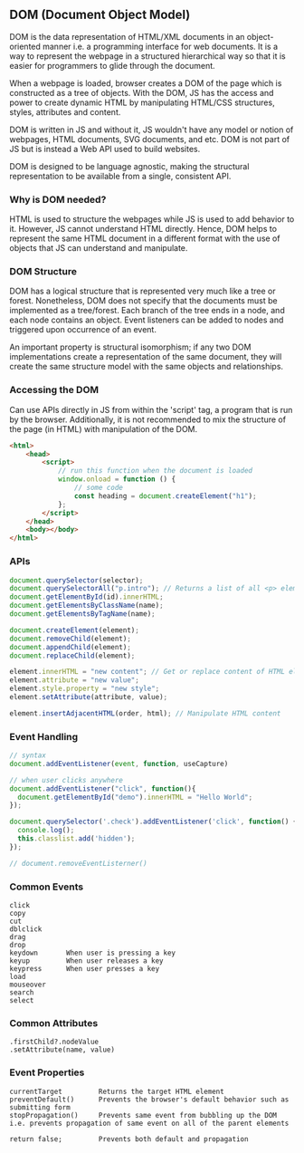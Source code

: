 ## DOM (Document Object Model)

DOM is the data representation of HTML/XML documents in an object-oriented manner i.e. a programming interface for web documents. It is a way to represent the webpage in a structured hierarchical way so that it is easier for programmers to glide through the document.

When a webpage is loaded, browser creates a DOM of the page which is constructed as a tree of objects. With the DOM, JS has the access and power to create dynamic HTML by manipulating HTML/CSS structures, styles, attributes and content.

DOM is written in JS and without it, JS wouldn't have any model or notion of webpages, HTML documents, SVG documents, and etc. DOM is not part of JS but is instead a Web API used to build websites.

DOM is designed to be language agnostic, making the structural representation to be available from a single, consistent API.

### Why is DOM needed?

HTML is used to structure the webpages while JS is used to add behavior to it. However, JS cannot understand HTML directly. Hence, DOM helps to represent the same HTML document in a different format with the use of objects that JS can understand and manipulate.

### DOM Structure

DOM has a logical structure that is represented very much like a tree or forest. Nonetheless, DOM does not specify that the documents must be implemented as a tree/forest. Each branch of the tree ends in a node, and each node contains an object. Event listeners can be added to nodes and triggered upon occurrence of an event.

An important property is structural isomorphism; if any two DOM implementations create a representation of the same document, they will create the same structure model with the same objects and relationships.

### Accessing the DOM

Can use APIs directly in JS from within the 'script' tag, a program that is run by the browser. Additionally, it is not recommended to mix the structure of the page (in HTML) with manipulation of the DOM.

```html
<html>
    <head>
        <script>
            // run this function when the document is loaded
            window.onload = function () {
                // some code
                const heading = document.createElement("h1");
            };
        </script>
    </head>
    <body></body>
</html>
```

### APIs

```js
document.querySelector(selector);
document.querySelectorAll("p.intro"); // Returns a list of all <p> elements with class="intro"
document.getElementById(id).innerHTML;
document.getElementsByClassName(name);
document.getElementsByTagName(name);

document.createElement(element);
document.removeChild(element);
document.appendChild(element);
document.replaceChild(element);

element.innerHTML = "new content"; // Get or replace content of HTML element
element.attribute = "new value";
element.style.property = "new style";
element.setAttribute(attribute, value);

element.insertAdjacentHTML(order, html); // Manipulate HTML content
```

### Event Handling

```js
// syntax
document.addEventListener(event, function, useCapture)

// when user clicks anywhere
document.addEventListener("click", function(){
  document.getElementById("demo").innerHTML = "Hello World";
});

document.querySelector('.check').addEventListener('click', function() {
  console.log();
  this.classlist.add('hidden');
});

// document.removeEventListerner()
```

### Common Events

```
click
copy
cut
dblclick
drag
drop
keydown       When user is pressing a key
keyup         When user releases a key
keypress      When user presses a key
load
mouseover
search
select
```

### Common Attributes

```
.firstChild?.nodeValue
.setAttribute(name, value)
```

### Event Properties

```
currentTarget         Returns the target HTML element
preventDefault()      Prevents the browser's default behavior such as submitting form
stopPropagation()     Prevents same event from bubbling up the DOM i.e. prevents propagation of same event on all of the parent elements

return false;         Prevents both default and propagation
```

